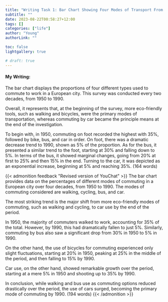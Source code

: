 ```yaml
---
title: "Writing Task 1: Bar Chart Showing Four Modes of Transport From 1950 to 1990"
subtitle: ""
date: 2023-08-22T00:58:27+12:00
tags: []
categories: ["life"]
author: "Young"
authorLink: ""

toc: false
lightgallery: true

# draft: true
---
```


#### My Writing:

The bar chart displays the proportions of four different types used to commute to work in a European city. This survey was conducted every two decades, from 1950 to 1990.

Overall, it represents that, at the beginning of the survey, more eco-friendly tools, such as walking and bicycles, were the primary modes of transportation, whereas commuting by car became the principle means at the end of the investigation.

To begin with, in 1950, commuting on foot recorded the highest with 35%, followed by bike, bus, and car in order. On foot, there was a dramatic decrease trend to 1990, shown as 5% of the proportion. As for the bus, it presented a similar trend to the foot, starting at 30% and falling down to 5%. In terms of the bus, it showed marginal changes, going from 20% at first to 25% and then 15% in the end. Turning to the car, it was depicted as an exponential increase, beginning at 5% and reaching 35%. (164 words)

{{< admonition feedback "Revised version of YouChat" >}}
The bar chart provides data on the percentages of different modes of commuting in a European city over four decades, from 1950 to 1990. The modes of commuting considered are walking, cycling, bus, and car.

The most striking trend is the major shift from more eco-friendly modes of commuting, such as walking and cycling, to car use by the end of the period.

In 1950, the majority of commuters walked to work, accounting for 35% of the total. However, by 1990, this had dramatically fallen to just 5%. Similarly, commuting by bus also saw a significant drop from 30% in 1950 to 5% in 1990.

On the other hand, the use of bicycles for commuting experienced only slight fluctuations, starting at 20% in 1950, peaking at 25% in the middle of the period, and then falling to 15% by 1990.

Car use, on the other hand, showed remarkable growth over the period, starting at a mere 5% in 1950 and shooting up to 35% by 1990.

In conclusion, while walking and bus use as commuting options reduced drastically over the period, the use of cars surged, becoming the primary mode of commuting by 1990. (194 words)
{{< /admonition >}}